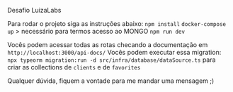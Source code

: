 Desafio LuizaLabs

Para rodar o projeto siga as instruções abaixo:
`npm install`
`docker-compose up` > necessário para termos acesso ao MONGO
`npm run dev`

Vocês podem acessar todas as rotas checando a documentação em `http://localhost:3000/api-docs/`
Vocês podem executar essa migration: `npx typeorm migration:run -d src/infra/database/dataSource.ts` para
criar as collections de `clients` e de `favorites`

Qualquer dúvida, fiquem a vontade para me mandar uma mensagem ;)
